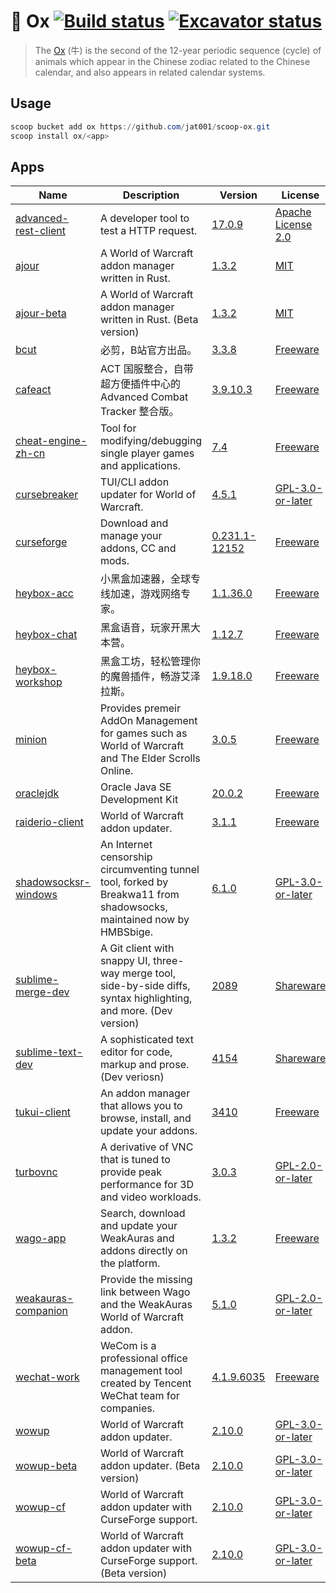 # :ox: Ox [![Build status](https://ci.appveyor.com/api/projects/status/ylp3aj8mdtmpif3c?svg=true)](https://ci.appveyor.com/project/Jat/scoop-ox) [![Excavator status](https://github.com/jat001/scoop-ox/actions/workflows/schedule.yml/badge.svg)](https://github.com/jat001/scoop-ox/actions/workflows/schedule.yml)

> The [Ox](https://en.wikipedia.org/wiki/Ox_(zodiac)) (牛) is the second of the 12-year periodic sequence (cycle) of animals which appear in the Chinese zodiac related to the Chinese calendar, and also appears in related calendar systems.

## Usage

```powershell
scoop bucket add ox https://github.com/jat001/scoop-ox.git
scoop install ox/<app>
```

## Apps
<!-- Generated by bin\updateReadme.ps1, do not edid it manually. -->
Name | Description | Version | License
--- | --- | --- | ---
[advanced-rest-client](https://install.advancedrestclient.com) | A developer tool to test a HTTP request. | [17.0.9](https://github.com/jat001/scoop-ox/tree/master/bucket/advanced-rest-client.json) | [Apache License 2.0](https://github.com/advanced-rest-client/arc-electron/blob/master/LICENSE.md)
[ajour](https://github.com/ajour/ajour) | A World of Warcraft addon manager written in Rust. | [1.3.2](https://github.com/jat001/scoop-ox/tree/master/bucket/ajour.json) | [MIT](https://github.com/ajour/ajour/blob/master/LICENSE)
[ajour-beta](https://github.com/ajour/ajour) | A World of Warcraft addon manager written in Rust. (Beta version) | [1.3.2](https://github.com/jat001/scoop-ox/tree/master/bucket/ajour-beta.json) | [MIT](https://github.com/ajour/ajour/blob/master/LICENSE)
[bcut](https://bcut.bilibili.cn) | 必剪，B站官方出品。 | [3.3.8](https://github.com/jat001/scoop-ox/tree/master/bucket/bcut.json) | [Freeware]()
[cafeact](https://www.ffcafe.cn/act/) | ACT 国服整合，自带超方便插件中心的 Advanced Combat Tracker 整合版。 | [3.9.10.3](https://github.com/jat001/scoop-ox/tree/master/bucket/cafeact.json) | [Freeware]()
[cheat-engine-zh-cn](https://cheatengine.org) | Tool for modifying/debugging single player games and applications. | [7.4](https://github.com/jat001/scoop-ox/tree/master/bucket/cheat-engine-zh-cn.json) | [Freeware](https://github.com/cheat-engine/cheat-engine/issues/60#issuecomment-467317576)
[cursebreaker](https://github.com/AcidWeb/CurseBreaker) | TUI/CLI addon updater for World of Warcraft. | [4.5.1](https://github.com/jat001/scoop-ox/tree/master/bucket/cursebreaker.json) | [GPL-3.0-or-later](https://github.com/AcidWeb/CurseBreaker/blob/master/LICENSE.txt)
[curseforge](https://download.curseforge.com) | Download and manage your addons, CC and mods. | [0.231.1-12152](https://github.com/jat001/scoop-ox/tree/master/bucket/curseforge.json) | [Freeware](https://www.overwolf.com/legal/terms)
[heybox-acc](https://acc.xiaoheihe.cn) | 小黑盒加速器，全球专线加速，游戏网络专家。 | [1.1.36.0](https://github.com/jat001/scoop-ox/tree/master/bucket/heybox-acc.json) | [Freeware]()
[heybox-chat](https://chat.xiaoheihe.cn) | 黑盒语音，玩家开黑大本营。 | [1.12.7](https://github.com/jat001/scoop-ox/tree/master/bucket/heybox-chat.json) | [Freeware]()
[heybox-workshop](https://workshop.xiaoheihe.cn) | 黑盒工坊，轻松管理你的魔兽插件，畅游艾泽拉斯。 | [1.9.18.0](https://github.com/jat001/scoop-ox/tree/master/bucket/heybox-workshop.json) | [Freeware]()
[minion](https://www.minion.gg) | Provides premeir AddOn Management for games such as World of Warcraft and The Elder Scrolls Online. | [3.0.5](https://github.com/jat001/scoop-ox/tree/master/bucket/minion.json) | [Freeware](https://www.minion.gg/?license)
[oraclejdk](https://www.oracle.com/java/) | Oracle Java SE Development Kit | [20.0.2](https://github.com/jat001/scoop-ox/tree/master/bucket/oraclejdk.json) | [Freeware](https://www.oracle.com/downloads/licenses/no-fee-license.html)
[raiderio-client](https://raider.io/addon) | World of Warcraft addon updater. | [3.1.1](https://github.com/jat001/scoop-ox/tree/master/bucket/raiderio-client.json) | [Freeware](https://raider.io/terms-of-use)
[shadowsocksr-windows](https://github.com/HMBSbige/ShadowsocksR-Windows) | An Internet censorship circumventing tunnel tool, forked by Breakwa11 from shadowsocks, maintained now by HMBSbige. | [6.1.0](https://github.com/jat001/scoop-ox/tree/master/bucket/shadowsocksr-windows.json) | [GPL-3.0-or-later](https://github.com/HMBSbige/ShadowsocksR-Windows/blob/master/LICENSE)
[sublime-merge-dev](https://www.sublimemerge.com/dev) | A Git client with snappy UI, three-way merge tool, side-by-side diffs, syntax highlighting, and more. (Dev version) | [2089](https://github.com/jat001/scoop-ox/tree/master/bucket/sublime-merge-dev.json) | [Shareware](https://www.sublimehq.com/eula)
[sublime-text-dev](https://www.sublimetext.com) | A sophisticated text editor for code, markup and prose. (Dev veriosn) | [4154](https://github.com/jat001/scoop-ox/tree/master/bucket/sublime-text-dev.json) | [Shareware](https://www.sublimetext.com/eula)
[tukui-client](https://www.tukui.org/download.php?client=win) | An addon manager that allows you to browse, install, and update your addons. | [3410](https://github.com/jat001/scoop-ox/tree/master/bucket/tukui-client.json) | [Freeware]()
[turbovnc](https://turbovnc.org) | A derivative of VNC that is tuned to provide peak performance for 3D and video workloads. | [3.0.3](https://github.com/jat001/scoop-ox/tree/master/bucket/turbovnc.json) | [GPL-2.0-or-later](https://github.com/TurboVNC/turbovnc/blob/master/LICENSE.txt)
[wago-app](https://addons.wago.io/app) | Search, download and update your WeakAuras and addons directly on the platform. | [1.3.2](https://github.com/jat001/scoop-ox/tree/master/bucket/wago-app.json) | [Freeware](https://addons.wago.io/agreements/terms-of-service)
[weakauras-companion](https://weakauras.wtf) | Provide the missing link between Wago and the WeakAuras World of Warcraft addon. | [5.1.0](https://github.com/jat001/scoop-ox/tree/master/bucket/weakauras-companion.json) | [GPL-2.0-or-later](https://github.com/WeakAuras/WeakAuras-Companion/blob/main/LICENSE)
[wechat-work](https://work.weixin.qq.com) | WeCom is a professional office management tool created by Tencent WeChat team for companies. | [4.1.9.6035](https://github.com/jat001/scoop-ox/tree/master/bucket/wechat-work.json) | [Freeware](https://work.weixin.qq.com/nl/eula)
[wowup](https://wowup.io) | World of Warcraft addon updater. | [2.10.0](https://github.com/jat001/scoop-ox/tree/master/bucket/wowup.json) | [GPL-3.0-or-later](https://github.com/WowUp/WowUp/blob/master/LICENSE)
[wowup-beta](https://wowup.io) | World of Warcraft addon updater. (Beta version) | [2.10.0](https://github.com/jat001/scoop-ox/tree/master/bucket/wowup-beta.json) | [GPL-3.0-or-later](https://github.com/WowUp/WowUp/blob/master/LICENSE)
[wowup-cf](https://wowup.io) | World of Warcraft addon updater with CurseForge support. | [2.10.0](https://github.com/jat001/scoop-ox/tree/master/bucket/wowup-cf.json) | [GPL-3.0-or-later](https://github.com/WowUp/WowUp.CF/blob/main/LICENSE)
[wowup-cf-beta](https://wowup.io) | World of Warcraft addon updater with CurseForge support. (Beta version) | [2.10.0](https://github.com/jat001/scoop-ox/tree/master/bucket/wowup-cf-beta.json) | [GPL-3.0-or-later](https://github.com/WowUp/WowUp.CF/blob/main/LICENSE)
<!-- Generated by bin\updateReadme.ps1, do not edid it manually. -->
